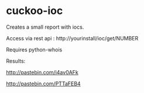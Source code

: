 # cuckoo-ioc

Creates a small report with iocs.

Access via rest api : http://yourinstall/ioc/get/NUMBER

Requires python-whois

Results:

http://pastebin.com/i4av0AFk

http://pastebin.com/PTTaFEB4
